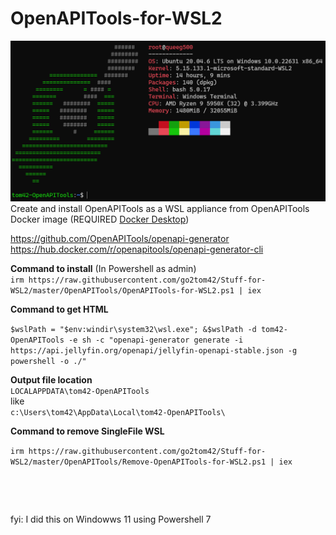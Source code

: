 # OpenAPITools-for-WSL2  
![](OpenAPITools.png?raw=true)
Create and install OpenAPITools as a WSL appliance from OpenAPITools Docker image (REQUIRED [Docker Desktop](https://www.docker.com/products/docker-desktop/))

https://github.com/OpenAPITools/openapi-generator  
https://hub.docker.com/r/openapitools/openapi-generator-cli  

**Command to install** (In Powershell as admin)  
```irm https://raw.githubusercontent.com/go2tom42/Stuff-for-WSL2/master/OpenAPITools/OpenAPITools-for-WSL2.ps1 | iex```  

**Command to get HTML**  

```$wslPath = "$env:windir\system32\wsl.exe"; &$wslPath -d tom42-OpenAPITools -e sh -c "openapi-generator generate -i https://api.jellyfin.org/openapi/jellyfin-openapi-stable.json -g powershell -o ./"```  

**Output file location**  
```LOCALAPPDATA\tom42-OpenAPITools```  
like  
```c:\Users\tom42\AppData\Local\tom42-OpenAPITools\```


**Command to remove SingleFile WSL**  


```irm https://raw.githubusercontent.com/go2tom42/Stuff-for-WSL2/master/OpenAPITools/Remove-OpenAPITools-for-WSL2.ps1 | iex```
&nbsp;  

&nbsp;  

&nbsp;  

fyi:  I did this on Windowws 11 using Powershell 7
